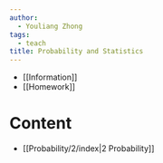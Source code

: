 ```yaml
---
author:
  - Youliang Zhong
tags:
  - teach
title: Probability and Statistics
---
```

- [[Information]]
- [[Homework]]
# Content
- [[Probability/2/index|2 Probability]]

